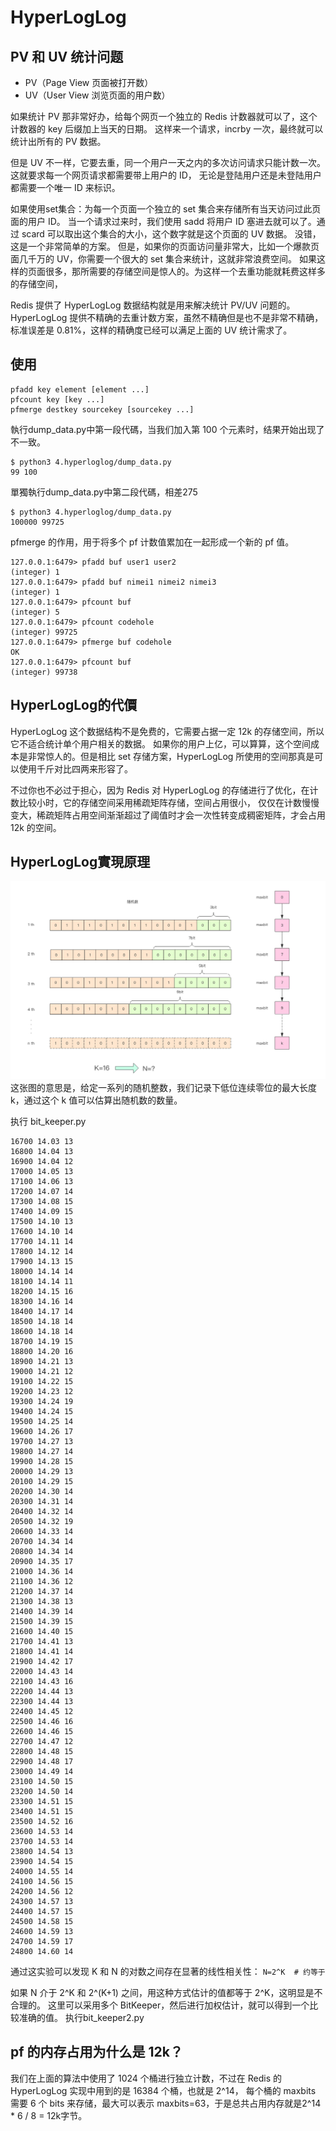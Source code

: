 # HyperLogLog

##  PV 和 UV 统计问题
- PV（Page View 页面被打开数）
- UV（User View 浏览页面的用户数）

如果统计 PV 那非常好办，给每个网页一个独立的 Redis 计数器就可以了，这个计数器的 key 后缀加上当天的日期。
这样来一个请求，incrby 一次，最终就可以统计出所有的 PV 数据。

但是 UV 不一样，它要去重，同一个用户一天之内的多次访问请求只能计数一次。这就要求每一个网页请求都需要带上用户的 ID，
无论是登陆用户还是未登陆用户都需要一个唯一 ID 来标识。

如果使用set集合：为每一个页面一个独立的 set 集合来存储所有当天访问过此页面的用户 ID。
当一个请求过来时，我们使用 sadd 将用户 ID 塞进去就可以了。通过 scard 可以取出这个集合的大小，这个数字就是这个页面的 UV 数据。
没错，这是一个非常简单的方案。
但是，如果你的页面访问量非常大，比如一个爆款页面几千万的 UV，你需要一个很大的 set 集合来统计，这就非常浪费空间。
如果这样的页面很多，那所需要的存储空间是惊人的。为这样一个去重功能就耗费这样多的存储空间，

Redis 提供了 HyperLogLog 数据结构就是用来解决统计 PV/UV 问题的。HyperLogLog 提供不精确的去重计数方案，虽然不精确但是也不是非常不精确，
标准误差是 0.81%，这样的精确度已经可以满足上面的 UV 统计需求了。

## 使用
    pfadd key element [element ...]
    pfcount key [key ...]
    pfmerge destkey sourcekey [sourcekey ...]
    
執行dump_data.py中第一段代碼，当我们加入第 100 个元素时，结果开始出现了不一致。    
    
    $ python3 4.hyperloglog/dump_data.py 
    99 100

單獨執行dump_data.py中第二段代碼，相差275

    $ python3 4.hyperloglog/dump_data.py 
    100000 99725
    
pfmerge 的作用，用于将多个 pf 计数值累加在一起形成一个新的 pf 值。

    127.0.0.1:6479> pfadd buf user1 user2
    (integer) 1
    127.0.0.1:6479> pfadd buf nimei1 nimei2 nimei3
    (integer) 1
    127.0.0.1:6479> pfcount buf
    (integer) 5
    127.0.0.1:6479> pfcount codehole
    (integer) 99725
    127.0.0.1:6479> pfmerge buf codehole
    OK
    127.0.0.1:6479> pfcount buf
    (integer) 99738

## HyperLogLog的代價
HyperLogLog 这个数据结构不是免费的，它需要占据一定 12k 的存储空间，所以它不适合统计单个用户相关的数据。
如果你的用户上亿，可以算算，这个空间成本是非常惊人的。但是相比 set 存储方案，HyperLogLog 所使用的空间那真是可以使用千斤对比四两来形容了。

不过你也不必过于担心，因为 Redis 对 HyperLogLog 的存储进行了优化，在计数比较小时，它的存储空间采用稀疏矩阵存储，空间占用很小，
仅仅在计数慢慢变大，稀疏矩阵占用空间渐渐超过了阈值时才会一次性转变成稠密矩阵，才会占用 12k 的空间。    
    
## HyperLogLog實現原理
![](hyperloglog_bit.jpg)    
这张图的意思是，给定一系列的随机整数，我们记录下低位连续零位的最大长度 k，通过这个 k 值可以估算出随机数的数量。

执行 bit_keeper.py

```
16700 14.03 13
16800 14.04 13
16900 14.04 12
17000 14.05 13
17100 14.06 13
17200 14.07 14
17300 14.08 15
17400 14.09 15
17500 14.10 13
17600 14.10 14
17700 14.11 14
17800 14.12 14
17900 14.13 15
18000 14.14 14
18100 14.14 11
18200 14.15 16
18300 14.16 14
18400 14.17 14
18500 14.18 14
18600 14.18 14
18700 14.19 15
18800 14.20 16
18900 14.21 13
19000 14.21 12
19100 14.22 15
19200 14.23 12
19300 14.24 19
19400 14.24 15
19500 14.25 14
19600 14.26 17
19700 14.27 13
19800 14.27 14
19900 14.28 15
20000 14.29 13
20100 14.29 15
20200 14.30 14
20300 14.31 14
20400 14.32 14
20500 14.32 19
20600 14.33 14
20700 14.34 14
20800 14.34 14
20900 14.35 17
21000 14.36 14
21100 14.36 12
21200 14.37 14
21300 14.38 13
21400 14.39 14
21500 14.39 15
21600 14.40 15
21700 14.41 13
21800 14.41 14
21900 14.42 17
22000 14.43 14
22100 14.43 16
22200 14.44 13
22300 14.44 13
22400 14.45 12
22500 14.46 16
22600 14.46 15
22700 14.47 12
22800 14.48 15
22900 14.48 17
23000 14.49 14
23100 14.50 15
23200 14.50 14
23300 14.51 15
23400 14.51 15
23500 14.52 16
23600 14.53 14
23700 14.53 14
23800 14.54 13
23900 14.54 15
24000 14.55 14
24100 14.56 15
24200 14.56 12
24300 14.57 13
24400 14.57 15
24500 14.58 15
24600 14.59 13
24700 14.59 17
24800 14.60 14
```
通过这实验可以发现 K 和 N 的对数之间存在显著的线性相关性： ```N=2^K  # 约等于```

如果 N 介于 2^K 和 2^(K+1) 之间，用这种方式估计的值都等于 2^K，这明显是不合理的。
这里可以采用多个 BitKeeper，然后进行加权估计，就可以得到一个比较准确的值。
执行bit_keeper2.py

## pf 的内存占用为什么是 12k？
我们在上面的算法中使用了 1024 个桶进行独立计数，不过在 Redis 的 HyperLogLog 实现中用到的是 16384 个桶，也就是 2^14，
每个桶的 maxbits 需要 6 个 bits 来存储，最大可以表示 maxbits=63，于是总共占用内存就是2^14 * 6 / 8 = 12k字节。
